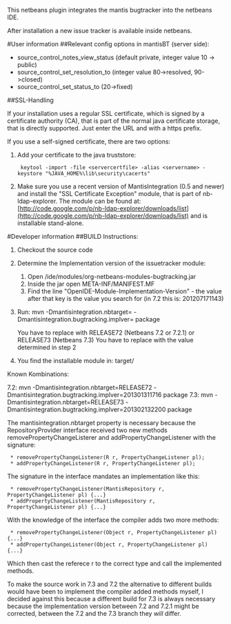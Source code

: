 This netbeans plugin integrates the mantis bugtracker into the netbeans IDE.

After installation a new issue tracker is available inside netbeans.

#User information
##Relevant config options in mantisBT (server side):

- source_control_notes_view_status (default private, integer value 10 -> public)
- source_control_set_resolution_to (integer value 80->resolved, 90->closed)
- source_control_set_status_to (20->fixed)

##SSL-Handling

If your installation uses a regular SSL certificate, which is signed by a 
certificate authority (CA), that is part of the normal java certificate storage,
that is directly supported. Just enter the URL and with a https prefix.

If you use a self-signed certificate, there are two options:

1. Add your certificate to the java truststore:

        keytool -import -file <servercertfile> -alias <servername> -keystore "%JAVA_HOME%\lib\security\cacerts"

2. Make sure you use a recent version of MantisIntegration (0.5 and newer) and
install the "SSL Certificate Exception" module, that is part of nb-ldap-explorer.
The module can be found at: [http://code.google.com/p/nb-ldap-explorer/downloads/list](http://code.google.com/p/nb-ldap-explorer/downloads/list)
and is installable stand-alone.

#Developer information
##BUILD Instructions:

1. Checkout the source code
2. Determine the Implementation version of the issuetracker module:   
    1. Open /ide/modules/org-netbeans-modules-bugtracking.jar
    2. Inside the jar open META-INF/MANIFEST.MF
    3. Find the line "OpenIDE-Module-Implementation-Version" - the value after that key is the value you search for (in 7.2 this is: 201207171143)
3. Run:
    mvn -Dmantisintegration.nbtarget=<RELEASE> -Dmantisintegration.bugtracking.implver=<BUGTRACKINGIMPL> package
    
    You have to replace <RELEASE> with RELEASE72 (Netbeans 7.2 or 7.2.1) or RELEASE73 (Netbeans 7.3)
    You have to replace <BUGTRACKINGIMPL> with the value determined in step 2
4. You find the installable module in: target/

Known Kombinations:

7.2: mvn -Dmantisintegration.nbtarget=RELEASE72 -Dmantisintegration.bugtracking.implver=201301311716 package
7.3: mvn -Dmantisintegration.nbtarget=RELEASE73 -Dmantisintegration.bugtracking.implver=201302132200 package

The mantisintegration.nbtarget property is necessary because the RepositoryProvider
interface received two new methods removePropertyChangeListerer and addPropertyChangeListener
with the signature:

     * removePropertyChangeListener(R r, PropertyChangeListener pl);
     * addPropertyChangeListener(R r, PropertyChangeListener pl);

The signature in the interface mandates an implementation like this:

     * removePropertyChangeListener(MantisRepository r, PropertyChangeListener pl) {...}
     * addPropertyChangeListener(MantisRepository r, PropertyChangeListener pl) {...}

With the knowledge of the interface the compiler adds two more methods:

     * removePropertyChangeListener(Object r, PropertyChangeListener pl) {...}
     * addPropertyChangeListener(Object r, PropertyChangeListener pl) {...}

Which then cast the referece r to the correct type and call the implemented methods.

To make the source work in 7.3 and 7.2 the alternative to different builds would
have been to implement the compiler added methods myself, I decided against this
because a different build for 7.3 is always necessary because the implementation
version between 7.2 and 7.2.1 might be corrected, between the 7.2 and the 7.3
branch they _will_ differ.

